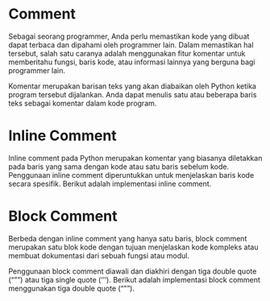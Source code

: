 # Comment

Sebagai seorang programmer, Anda perlu memastikan kode yang dibuat dapat terbaca dan dipahami oleh programmer lain. Dalam memastikan hal tersebut, salah satu caranya adalah menggunakan fitur komentar untuk memberitahu fungsi, baris kode, atau informasi lainnya yang berguna bagi programmer lain.

Komentar merupakan barisan teks yang akan diabaikan oleh Python ketika program tersebut dijalankan. Anda dapat menulis satu atau beberapa baris teks sebagai komentar dalam kode program.

# Inline Comment

Inline comment pada Python merupakan komentar yang biasanya diletakkan pada baris yang sama dengan kode atau satu baris sebelum kode. Penggunaan inline comment diperuntukkan untuk menjelaskan baris kode secara spesifik. Berikut adalah implementasi inline comment.

# Block Comment

Berbeda dengan inline comment yang hanya satu baris, block comment merupakan satu blok kode dengan tujuan menjelaskan kode kompleks atau membuat dokumentasi dari sebuah fungsi atau modul.  

Penggunaan block comment diawali dan diakhiri dengan tiga double quote (“””) atau tiga single quote (‘’’). Berikut adalah implementasi block comment menggunakan tiga double quote (“””).
